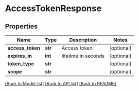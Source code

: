 # AccessTokenResponse

## Properties
Name | Type | Description | Notes
------------ | ------------- | ------------- | -------------
**access_token** | **str** | Access token | [optional] 
**expires_in** | **int** | lifetime in seconds | [optional] 
**token_type** | **str** |  | [optional] 
**scope** | **str** |  | [optional] 

[[Back to Model list]](../README.md#documentation-for-models) [[Back to API list]](../README.md#documentation-for-api-endpoints) [[Back to README]](../README.md)

